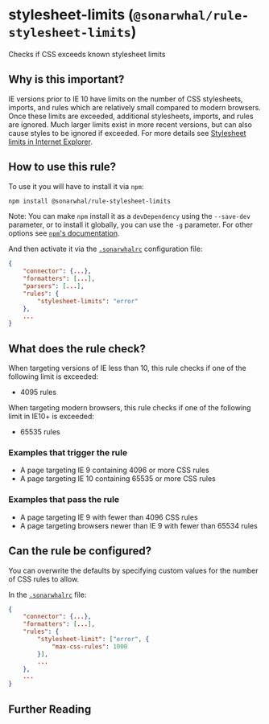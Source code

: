 # stylesheet-limits (`@sonarwhal/rule-stylesheet-limits`)

Checks if CSS exceeds known stylesheet limits

## Why is this important?

IE versions prior to IE 10 have limits on the number of CSS stylesheets, imports, and rules which are relatively small compared to modern browsers. Once these limits are exceeded, additional stylesheets, imports, and rules are ignored. Much larger limits exist in more recent versions, but can also cause styles to be ignored if exceeded. For more details see [Stylesheet limits in Internet Explorer][stylesheet limits].

## How to use this rule?

To use it you will have to install it via `npm`:

```bash
npm install @sonarwhal/rule-stylesheet-limits
```

Note: You can make `npm` install it as a `devDependency` using the `--save-dev`
parameter, or to install it globally, you can use the `-g` parameter. For
other options see
[`npm`'s documentation](https://docs.npmjs.com/cli/install).

And then activate it via the [`.sonarwhalrc`][sonarwhalrc]
configuration file:

```json
{
    "connector": {...},
    "formatters": [...],
    "parsers": [...],
    "rules": {
        "stylesheet-limits": "error"
    },
    ...
}
```

## What does the rule check?

When targeting versions of IE less than 10, this rule checks if one of the following limit is exceeded:
* 4095 rules

When targeting modern browsers, this rule checks if one of the following limit in IE10+ is exceeded:
* 65535 rules

### Examples that **trigger** the rule

* A page targeting IE 9 containing 4096 or more CSS rules
* A page targeting IE 10 containing 65535 or more CSS rules

### Examples that **pass** the rule

* A page targeting IE 9 with fewer than 4096 CSS rules
* A page targeting browsers newer than IE 9 with fewer than 65534 rules

## Can the rule be configured?

You can overwrite the defaults by specifying custom values for the
number of CSS rules to allow.

In the [`.sonarwhalrc`][sonarwhalrc] file:

```json
{
    "connector": {...},
    "formatters": [...],
    "rules": {
        "stylesheet-limit": ["error", {
            "max-css-rules": 1000
        }],
        ...
    },
    ...
}
```

## Further Reading

<!-- Link labels: -->

[sonarwhalrc]: https://sonarwhal.com/docs/user-guide/further-configuration/sonarwhalrc-formats/
[stylesheet limits]: https://blogs.msdn.microsoft.com/ieinternals/2011/05/14/stylesheet-limits-in-internet-explorer/
